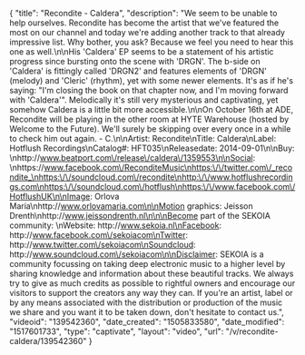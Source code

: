 {
    "title": "Recondite - Caldera",
    "description": "We seem to be unable to help ourselves. Recondite has become the artist that we've featured the most on our channel and today we're adding another track to that already impressive list. Why bother, you ask? Because we feel you need to hear this one as well.\n\nHis 'Caldera' EP seems to be a statement of his artistic progress since bursting onto the scene with 'DRGN'. The b-side on 'Caldera' is fittingly called 'DRGN2' and features elements of 'DRGN' (melody) and 'Cleric' (rhythm), yet with some newer elements. It's as if he's saying: \"I'm closing the book on that chapter now, and I'm moving forward with 'Caldera'\". Melodically it's still very mysterious and captivating, yet somehow Caldera is a little bit more accessible.\n\nOn October 16th at ADE, Recondite will be playing in the other room at HYTE Warehouse (hosted by Welcome to the Future). We'll surely be skipping over every once in a while to check him out again. - C.\n\nArtist: Recondite\nTitle: Caldera\nLabel: Hotflush Recordings\nCatalog#: HFT035\nReleasedate: 2014-09-01\n\nBuy: \nhttp:\/\/www.beatport.com\/release\/caldera\/1359553\n\nSocial: \nhttps:\/\/www.facebook.com\/ReconditeMusic\nhttps:\/\/twitter.com\/_recondite_\nhttps:\/\/soundcloud.com\/recondite\nhttp:\/\/www.hotflushrecordings.com\nhttps:\/\/soundcloud.com\/hotflush\nhttps:\/\/www.facebook.com\/HotflushUK\n\nImage: Orlova Maria\nhttp:\/\/www.orlovamaria.com\n\nMotion graphics: Jeisson Drenth\nhttp:\/\/www.jeissondrenth.nl\n\n\nBecome part of the SEKOIA community: \nWebsite: http:\/\/www.sekoia.nl\nFacebook: http:\/\/www.facebook.com\/sekoiacom\nTwitter: http:\/\/www.twitter.com\/sekoiacom\nSoundcloud: http:\/\/www.soundcloud.com\/sekoiacom\n\nDisclaimer: SEKOIA is a community focussing on taking deep electronic music to a higher level by sharing knowledge and information about these beautiful tracks. We always try to give as much credits as possible to rightful owners and encourage our visitors to support the creators any way they can. If you're an artist, label or by any means associated with the distribution or production of the music we share and you want it to be taken down, don't hesitate to contact us.",
    "videoid": "139542360",
    "date_created": "1505833580",
    "date_modified": "1517601733",
    "type": "captivate",
    "layout": "video",
    "url": "\/v\/recondite-caldera\/139542360"
}